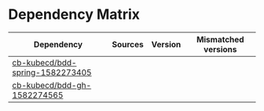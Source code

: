 # Dependency Matrix

Dependency | Sources | Version | Mismatched versions
---------- | ------- | ------- | -------------------
[cb-kubecd/bdd-spring-1582273405](https://github.com/cb-kubecd/bdd-spring-1582273405.git) |  | []() | 
[cb-kubecd/bdd-gh-1582274565](https://github.com/cb-kubecd/bdd-gh-1582274565.git) |  | []() | 
